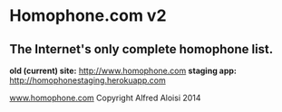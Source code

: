 # Homophone.com v2
## The Internet's only complete homophone list.

**old (current) site:** http://www.homophone.com
**staging app:** http://homophonestaging.herokuapp.com

www.homophone.com Copyright Alfred Aloisi 2014
